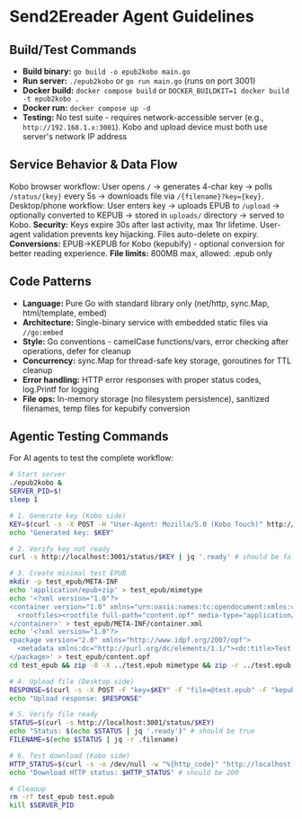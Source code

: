 # Send2Ereader Agent Guidelines

## Build/Test Commands
- **Build binary:** `go build -o epub2kobo main.go`
- **Run server:** `./epub2kobo` or `go run main.go` (runs on port 3001)
- **Docker build:** `docker compose build` or `DOCKER_BUILDKIT=1 docker build -t epub2kobo .`
- **Docker run:** `docker compose up -d`
- **Testing:** No test suite - requires network-accessible server (e.g., `http://192.168.1.x:3001`). Kobo and upload device must both use server's network IP address



## Service Behavior & Data Flow
Kobo browser workflow: User opens `/` → generates 4-char key → polls `/status/{key}` every 5s → downloads file via `/{filename}?key={key}`.
Desktop/phone workflow: User enters key → uploads EPUB to `/upload` → optionally converted to KEPUB → stored in `uploads/` directory → served to Kobo.
**Security:** Keys expire 30s after last activity, max 1hr lifetime. User-agent validation prevents key hijacking. Files auto-delete on expiry.
**Conversions:** EPUB→KEPUB for Kobo (kepubify) - optional conversion for better reading experience.
**File limits:** 800MB max, allowed: .epub only

## Code Patterns
- **Language:** Pure Go with standard library only (net/http, sync.Map, html/template, embed)
- **Architecture:** Single-binary service with embedded static files via `//go:embed`
- **Style:** Go conventions - camelCase functions/vars, error checking after operations, defer for cleanup
- **Concurrency:** sync.Map for thread-safe key storage, goroutines for TTL cleanup
- **Error handling:** HTTP error responses with proper status codes, log.Printf for logging
- **File ops:** In-memory storage (no filesystem persistence), sanitized filenames, temp files for kepubify conversion

## Agentic Testing Commands
For AI agents to test the complete workflow:
```bash
# Start server
./epub2kobo &
SERVER_PID=$!
sleep 1

# 1. Generate key (Kobo side)
KEY=$(curl -s -X POST -H "User-Agent: Mozilla/5.0 (Kobo Touch)" http://localhost:3001/generate | jq -r .key)
echo "Generated key: $KEY"

# 2. Verify key not ready
curl -s http://localhost:3001/status/$KEY | jq '.ready' # should be false

# 3. Create minimal test EPUB
mkdir -p test_epub/META-INF
echo 'application/epub+zip' > test_epub/mimetype
echo '<?xml version="1.0"?>
<container version="1.0" xmlns="urn:oasis:names:tc:opendocument:xmlns:container">
  <rootfiles><rootfile full-path="content.opf" media-type="application/oebps-package+xml"/></rootfiles>
</container>' > test_epub/META-INF/container.xml
echo '<?xml version="1.0"?>
<package version="2.0" xmlns="http://www.idpf.org/2007/opf">
  <metadata xmlns:dc="http://purl.org/dc/elements/1.1/"><dc:title>Test Book</dc:title></metadata>
</package>' > test_epub/content.opf
cd test_epub && zip -0 -X ../test.epub mimetype && zip -r ../test.epub . -x mimetype && cd ..

# 4. Upload file (Desktop side)
RESPONSE=$(curl -s -X POST -F "key=$KEY" -F "file=@test.epub" -F "kepubify=on" http://localhost:3001/upload)
echo "Upload response: $RESPONSE"

# 5. Verify file ready
STATUS=$(curl -s http://localhost:3001/status/$KEY)
echo "Status: $(echo $STATUS | jq '.ready')" # should be true
FILENAME=$(echo $STATUS | jq -r .filename)

# 6. Test download (Kobo side)
HTTP_STATUS=$(curl -s -o /dev/null -w "%{http_code}" "http://localhost:3001/$FILENAME?key=$KEY")
echo "Download HTTP status: $HTTP_STATUS" # should be 200

# Cleanup
rm -rf test_epub test.epub
kill $SERVER_PID
```
